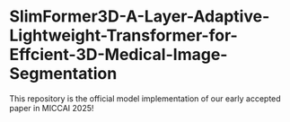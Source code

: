 # SlimFormer3D-A-Layer-Adaptive-Lightweight-Transformer-for-Effcient-3D-Medical-Image-Segmentation
This repository is the official model implementation of our early accepted paper in MICCAI 2025!
